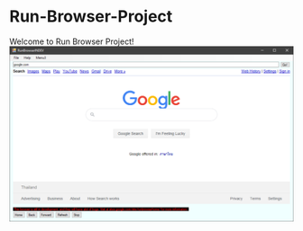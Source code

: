 # Run-Browser-Project
Welcome to Run Browser Project!
![google.com in run browser](/image/imgpreview.png)
